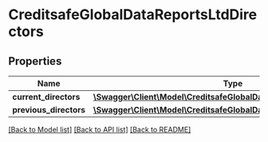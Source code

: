# CreditsafeGlobalDataReportsLtdDirectors

## Properties
Name | Type | Description | Notes
------------ | ------------- | ------------- | -------------
**current_directors** | [**\Swagger\Client\Model\CreditsafeGlobalDataReportsDirector[]**](CreditsafeGlobalDataReportsDirector.md) |  | [optional] 
**previous_directors** | [**\Swagger\Client\Model\CreditsafeGlobalDataReportsPreviousDirector[]**](CreditsafeGlobalDataReportsPreviousDirector.md) |  | [optional] 

[[Back to Model list]](../../README.md#documentation-for-models) [[Back to API list]](../../README.md#documentation-for-api-endpoints) [[Back to README]](../../README.md)

